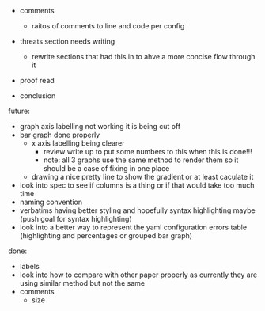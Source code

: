 - comments 
  - raitos of comments to line and code per config

- threats section needs writing
    - rewrite sections that had this in to ahve a more concise flow through it

- proof read
- conclusion




future:
- graph axis labelling not working it is being cut off
- bar graph done properly
  - x axis labelling being clearer
    - review write up to put some numbers to this when this is done!!!
    - note: all 3 graphs use the same method to render them so it should be a case of fixing in one place
  - drawing a nice pretty line to show the gradient or at least caculate it
- look into spec to see if columns is a thing or if that would take too much time
- naming convention
- verbatims having better styling and hopefully syntax highlighting maybe (push goal for syntax highlighting)
- look into a better way to represent the yaml configuration errors table (highlighting and percentages or grouped bar graph)


done:
- labels
- look into how to compare with other paper properly as currently they are using similar method but not the same
- comments 
  - size 